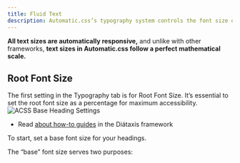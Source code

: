 ```yaml
---
title: Fluid Text
description: Automatic.css’s typography system controls the font size of text across your site.
---
```


**All text sizes are automatically responsive,** and unlike with other frameworks, **text sizes in Automatic.css follow a perfect mathematical scale.**

## Root Font Size

The first setting in the Typography tab is for Root Font Size. It’s essential to set the root font size as a percentage for maximum accessibility.
![ACSS Base Heading Settings](../../assets/documentation/fluid-headings/fluid-heading-setup.png)

- Read [about how-to guides](https://diataxis.fr/how-to-guides/) in the Diátaxis framework

To start, set a base font size for your headings.

The “base” font size serves two purposes: